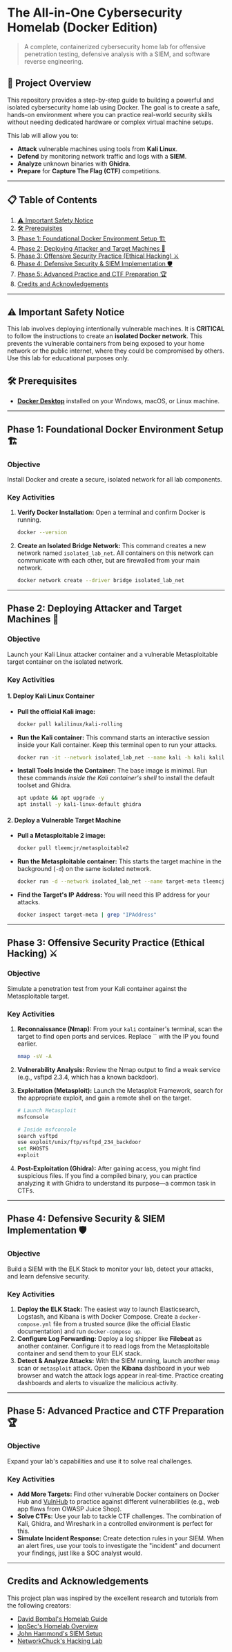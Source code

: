 # The All-in-One Cybersecurity Homelab (Docker Edition)

> A complete, containerized cybersecurity home lab for offensive penetration testing, defensive analysis with a SIEM, and software reverse engineering.

## 🚀 Project Overview

This repository provides a step-by-step guide to building a powerful and isolated cybersecurity home lab using Docker. The goal is to create a safe, hands-on environment where you can practice real-world security skills without needing dedicated hardware or complex virtual machine setups.

This lab will allow you to:
*   **Attack** vulnerable machines using tools from **Kali Linux**.
*   **Defend** by monitoring network traffic and logs with a **SIEM**.
*   **Analyze** unknown binaries with **Ghidra**.
*   **Prepare** for **Capture The Flag (CTF)** competitions.

---

## 📋 Table of Contents

1.  [⚠️ Important Safety Notice](#️-important-safety-notice)
2.  [🛠️ Prerequisites](#️-prerequisites)
3.  [Phase 1: Foundational Docker Environment Setup 🏗️](#phase-1-foundational-docker-environment-setup-️)
4.  [Phase 2: Deploying Attacker and Target Machines 🎯](#phase-2-deploying-attacker-and-target-machines-)
5.  [Phase 3: Offensive Security Practice (Ethical Hacking) ⚔️](#phase-3-offensive-security-practice-ethical-hacking-️)
6.  [Phase 4: Defensive Security & SIEM Implementation 🛡️](#phase-4-defensive-security--siem-implementation-️)
7.  [Phase 5: Advanced Practice and CTF Preparation 🏆](#phase-5-advanced-practice-and-ctf-preparation-)
8.  [Credits and Acknowledgements](#-credits-and-acknowledgements)

---

## ⚠️ Important Safety Notice

This lab involves deploying intentionally vulnerable machines. It is **CRITICAL** to follow the instructions to create an **isolated Docker network**. This prevents the vulnerable containers from being exposed to your home network or the public internet, where they could be compromised by others. Use this lab for educational purposes only.

## 🛠️ Prerequisites

*   [**Docker Desktop**](https://www.docker.com/products/docker-desktop/) installed on your Windows, macOS, or Linux machine.

---

## Phase 1: Foundational Docker Environment Setup 🏗️

### Objective
Install Docker and create a secure, isolated network for all lab components.

### Key Activities
1.  **Verify Docker Installation:**
    Open a terminal and confirm Docker is running.
    ```bash
    docker --version
    ```
2.  **Create an Isolated Bridge Network:**
    This command creates a new network named `isolated_lab_net`. All containers on this network can communicate with each other, but are firewalled from your main network.
    ```bash
    docker network create --driver bridge isolated_lab_net
    ```

---

## Phase 2: Deploying Attacker and Target Machines 🎯

### Objective
Launch your Kali Linux attacker container and a vulnerable Metasploitable target container on the isolated network.

### Key Activities

#### 1. Deploy Kali Linux Container
*   **Pull the official Kali image:**
    ```bash
    docker pull kalilinux/kali-rolling
    ```
*   **Run the Kali container:**
    This command starts an interactive session inside your Kali container. Keep this terminal open to run your attacks.
    ```bash
    docker run -it --network isolated_lab_net --name kali -h kali kalilinux/kali-rolling /bin/bash
    ```
*   **Install Tools Inside the Container:**
    The base image is minimal. Run these commands *inside the Kali container's shell* to install the default toolset and Ghidra.
    ```bash
    apt update && apt upgrade -y
    apt install -y kali-linux-default ghidra
    ```

#### 2. Deploy a Vulnerable Target Machine
*   **Pull a Metasploitable 2 image:**
    ```bash
    docker pull tleemcjr/metasploitable2
    ```
*   **Run the Metasploitable container:**
    This starts the target machine in the background (`-d`) on the same isolated network.
    ```bash
    docker run -d --network isolated_lab_net --name target-meta tleemcjr/metasploitable2
    ```
*   **Find the Target's IP Address:**
    You will need this IP address for your attacks.
    ```bash
    docker inspect target-meta | grep "IPAddress"
    ```

---

## Phase 3: Offensive Security Practice (Ethical Hacking) ⚔️

### Objective
Simulate a penetration test from your Kali container against the Metasploitable target.

### Key Activities
1.  **Reconnaissance (Nmap):**
    From your `kali` container's terminal, scan the target to find open ports and services. Replace `` with the IP you found earlier.
    ```bash
    nmap -sV -A 
    ```
2.  **Vulnerability Analysis:**
    Review the Nmap output to find a weak service (e.g., vsftpd 2.3.4, which has a known backdoor).

3.  **Exploitation (Metasploit):**
    Launch the Metasploit Framework, search for the appropriate exploit, and gain a remote shell on the target.
    ```bash
    # Launch Metasploit
    msfconsole

    # Inside msfconsole
    search vsftpd
    use exploit/unix/ftp/vsftpd_234_backdoor
    set RHOSTS 
    exploit
    ```
4.  **Post-Exploitation (Ghidra):**
    After gaining access, you might find suspicious files. If you find a compiled binary, you can practice analyzing it with Ghidra to understand its purpose—a common task in CTFs.

---

## Phase 4: Defensive Security & SIEM Implementation 🛡️

### Objective
Build a SIEM with the ELK Stack to monitor your lab, detect your attacks, and learn defensive security.

### Key Activities
1.  **Deploy the ELK Stack:**
    The easiest way to launch Elasticsearch, Logstash, and Kibana is with Docker Compose. Create a `docker-compose.yml` file from a trusted source (like the official Elastic documentation) and run `docker-compose up`.
2.  **Configure Log Forwarding:**
    Deploy a log shipper like **Filebeat** as another container. Configure it to read logs from the Metasploitable container and send them to your ELK stack.
3.  **Detect & Analyze Attacks:**
    With the SIEM running, launch another `nmap` scan or `metasploit` attack. Open the **Kibana** dashboard in your web browser and watch the attack logs appear in real-time. Practice creating dashboards and alerts to visualize the malicious activity.

---

## Phase 5: Advanced Practice and CTF Preparation 🏆

### Objective
Expand your lab's capabilities and use it to solve real challenges.

### Key Activities
*   **Add More Targets:** Find other vulnerable Docker containers on Docker Hub and [VulnHub](https://www.vulnhub.com/) to practice against different vulnerabilities (e.g., web app flaws from OWASP Juice Shop).
*   **Solve CTFs:** Use your lab to tackle CTF challenges. The combination of Kali, Ghidra, and Wireshark in a controlled environment is perfect for this.
*   **Simulate Incident Response:** Create detection rules in your SIEM. When an alert fires, use your tools to investigate the "incident" and document your findings, just like a SOC analyst would.

---

## Credits and Acknowledgements

This project plan was inspired by the excellent research and tutorials from the following creators:
*   [David Bombal's Homelab Guide](https://youtu.be/izmCJlJEvQw?si=uB4XJFWbx9jOFORY)
*   [IppSec's Homelab Overview](https://youtu.be/kku0fVfksrk?si=mi9ffb0EoUxwojxX)
*   [John Hammond's SIEM Setup](https://youtu.be/cMQtGjQOq0c?si=gkDc3YnrCy_JrFrk)
*   [NetworkChuck's Hacking Lab](https://youtu.be/XIvn0ZDSmKA?si=Cov5h9J22sqqfoA4)